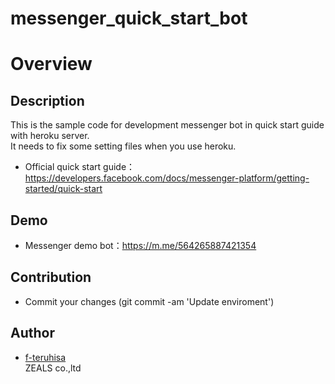 # messenger_quick_start_bot

# Overview

## Description
This is the sample code for development messenger bot in quick start guide with heroku server.<br>
It needs to fix some setting files when you use heroku.

- Official quick start guide：https://developers.facebook.com/docs/messenger-platform/getting-started/quick-start

## Demo
- Messenger demo bot：https://m.me/564265887421354

## Contribution
- Commit your changes (git commit -am 'Update enviroment')

## Author
- [f-teruhisa](https://github.com/f-teruhisa)<br>
ZEALS co.,ltd
